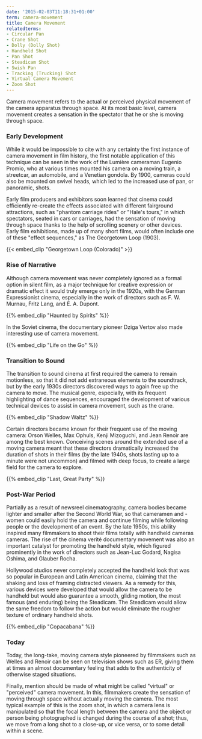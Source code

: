 ```yaml
---
date: '2015-02-03T11:18:31+01:00'
term: camera-movement
title: Camera Movement
relatedterms:
- Circular Pan
- Crane Shot
- Dolly (Dolly Shot)
- Handheld Shot
- Pan Shot
- Steadicam Shot
- Swish Pan
- Tracking (Trucking) Shot
- Virtual Camera Movement
- Zoom Shot
---
```


Camera movement refers to the actual or perceived physical movement of the camera apparatus through space. At its most basic level, camera movement creates a sensation in the spectator that he or she is moving through space.

<!--more-->

### Early Development

While it would be impossible to cite with any certainty the first instance of camera movement in film history, the first notable application of this technique can be seen in the work of the Lumière cameraman Eugenio Promio, who at various times mounted his camera on a moving train, a streetcar, an automobile, and a Venetian gondola. By 1900, cameras could also be mounted on swivel heads, which led to the increased use of pan, or panoramic, shots.

Early film producers and exhibitors soon learned that cinema could
efficiently re-create the effects associated with different fairground
attractions, such as "phantom carriage rides" or "Hale's tours," in
which spectators, seated in cars or carriages, had the sensation of
moving through space thanks to the help of scrolling scenery or other
devices. Early film exhibitions, made up of many short films, would
often include one of these "effect sequences," as The Georgetown Loop
(1903).

{{< embed_clip "Georgetown Loop (Colorado)" >}}

### Rise of Narrative

Although camera movement was never completely ignored as a formal
option in silent film, as a major technique for creative expression or
dramatic effect it would truly emerge only in the 1920s, with the
German Expressionist cinema, especially in the work of directors such
as F. W. Murnau, Fritz Lang, and E. A. Dupont.

{{% embed_clip "Haunted by Spirits" %}}

In the Soviet cinema, the documentary pioneer Dziga Vertov also made
interesting use of camera movement.

{{% embed_clip "Life on the Go" %}}

### Transition to Sound

The transition to sound cinema at first required the camera to remain
motionless, so that it did not add extraneous elements to the
soundtrack, but by the early 1930s directors discovered ways to again
free up the camera to move. The musical genre, especially, with its
frequent highlighting of dance sequences, encouraged the development
of various technical devices to assist in camera movement, such as the
crane.

{{% embed_clip "Shadow Waltz" %}}

Certain directors became known for their frequent use of the moving
camera: Orson Welles, Max Ophuls, Kenji Mizoguchi, and Jean Renoir are
among the best known. Conceiving scenes around the extended use of a
moving camera meant that these directors dramatically increased the
duration of shots in their films (by the late 1940s, shots lasting up
to a minute were not uncommon) and filmed with deep focus, to create a
large field for the camera to explore.

{{% embed_clip "Last, Great Party" %}}

### Post-War Period

Partially as a result of newsreel cinematography, camera bodies became lighter and smaller after the Second World War, so that cameramen and -women could easily hold the camera and continue filming while following people or the development of an event. By the late 1950s, this ability inspired many filmmakers to shoot their films totally with handheld cameras cameras. The rise of the cinema verité documentary movement was also an important catalyst for promoting the handheld style, which figured prominently in the work of directors such as Jean-Luc Godard, Nagisa Oshima, and Glauber Rocha.

Hollywood studios never completely accepted the handheld look that was
so popular in European and Latin American cinema, claiming that the
shaking and loss of framing distracted viewers. As a remedy for this,
various devices were developed that would allow the camera to be
handheld but would also guarantee a smooth, gliding motion, the most
famous (and enduring) being the Steadicam. The Steadicam would allow
the same freedom to follow the action but would eliminate the rougher
texture of ordinary handheld shots.

{{% embed_clip "Copacabana" %}}

### Today

Today, the long-take, moving camera style pioneered by filmmakers such as Welles and Renoir can be seen on television shows such as ER, giving them at times an almost documentary feeling that adds to the authenticity of otherwise staged situations.

Finally, mention should be made of what might be called "virtual" or
"perceived" camera movement. In this, filmmakers create the sensation
of moving through space without actually moving the camera. The most
typical example of this is the zoom shot, in which a camera lens is
manipulated so that the focal length between the camera and the object
or person being photographed is changed during the course of a shot;
thus, we move from a long shot to a close-up, or vice versa, or to
some detail within a scene.